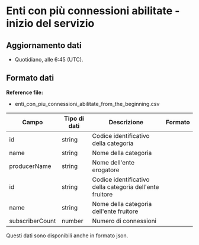 
# Enti con più connessioni abilitate - inizio del servizio

## Aggiornamento dati

- Quotidiano, alle 6:45 (UTC).

## Formato dati

**Reference file:**

- enti_con_piu_connessioni_abilitate_from_the_beginning.csv<br>

| Campo           | Tipo di dati | Descrizione                                              | Formato |
| --------------- | ------------ | -------------------------------------------------------- | ------- |
| id              | string       | Codice identificativo della categoria                    |         |
| name            | string       | Nome della categoria                                     |         |
| producerName    | string       | Nome dell'ente erogatore                                 |         |
| id              | string       | Codice identificativo della categoria dell'ente fruitore |         |
| name            | string       | Nome della categoria dell'ente fruitore                  |         |
| subscriberCount | number       | Numero di connessioni                                    |         |

Questi dati sono disponibili anche in formato json.

